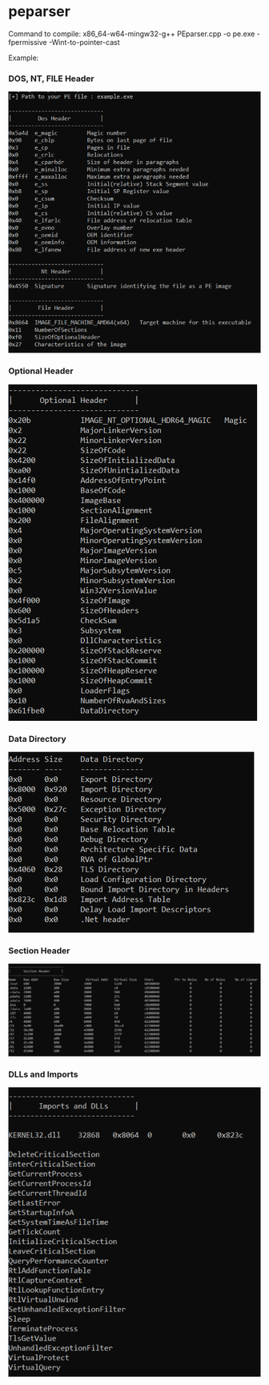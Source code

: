 # peparser

Command to compile: x86_64-w64-mingw32-g++ PEparser.cpp -o pe.exe -fpermissive -Wint-to-pointer-cast

Example:


### DOS, NT, FILE Header

<img src="/dos.png">

### Optional Header

<img src="/optional.png">

### Data Directory

<img src="/directory.png">

### Section Header

<img src="/section.png">

### DLLs and Imports

<img src="/imports.png">
